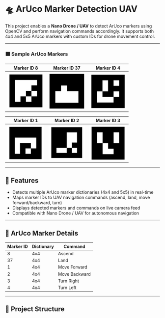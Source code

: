 # 🛸 ArUco Marker Detection UAV

This project enables a **Nano Drone / UAV** to detect ArUco markers using OpenCV and perform navigation commands accordingly. It supports both 4x4 and 5x5 ArUco markers with custom IDs for drone movement control.

---


### 🟩 Sample ArUco Markers

| Marker ID 8 | Marker ID 37 | Marker ID 4 |
|------------|-------------|------------|
| <img src="Aruco8.png" width="120" /> | <img src="Aruco37.png" width="120" /> | <img src="Aruco4.png" width="120" /> |

| Marker ID 1 | Marker ID 2 | Marker ID 3 |
|------------|-------------|------------|
| <img src="aruco1.png" width="120" /> | <img src="aruco2.png" width="120" /> | <img src="aruco3.png" width="120" /> |



---

## 📌 Features

- Detects multiple ArUco marker dictionaries (4x4 and 5x5) in real-time  
- Maps marker IDs to UAV navigation commands (ascend, land, move forward/backward, turn)  
- Displays detected markers and commands on live camera feed  
- Compatible with Nano Drone / UAV for autonomous navigation  

---

## 🧩 ArUco Marker Details

| Marker ID | Dictionary | Command |
|-----------|------------|---------|
| 8         | 4x4        | Ascend  |
| 37        | 4x4        | Land    |
| 1         | 4x4        | Move Forward |
| 2         | 4x4        | Move Backward |
| 3         | 4x4        | Turn Right |
| 4         | 4x4        | Turn Left |

---

## 📁 Project Structure

